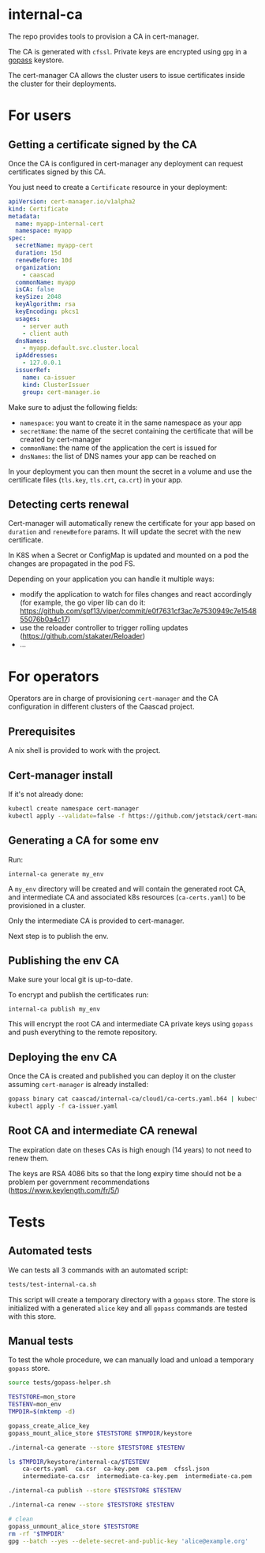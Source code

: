 internal-ca
===========

The repo provides tools to provision a CA in cert-manager.

The CA is generated with `cfssl`. Private keys are encrypted
using `gpg` in a [gopass](https://github.com/gopasspw/gopass) keystore.

The cert-manager CA allows the cluster users to issue certificates
inside the cluster for their deployments.

# For users

## Getting a certificate signed by the CA

Once the CA is configured in cert-manager any deployment can request
certificates signed by this CA.

You just need to create a `Certificate` resource in your deployment:

```yaml
apiVersion: cert-manager.io/v1alpha2
kind: Certificate
metadata:
  name: myapp-internal-cert
  namespace: myapp
spec:
  secretName: myapp-cert
  duration: 15d
  renewBefore: 10d
  organization:
    - caascad
  commonName: myapp
  isCA: false
  keySize: 2048
  keyAlgorithm: rsa
  keyEncoding: pkcs1
  usages:
    - server auth
    - client auth
  dnsNames:
    - myapp.default.svc.cluster.local
  ipAddresses:
    - 127.0.0.1
  issuerRef:
    name: ca-issuer
    kind: ClusterIssuer
    group: cert-manager.io
```

Make sure to adjust the following fields:

* `namespace`: you want to create it in the same namespace as your app
* `secretName`: the name of the secret containing the certificate
                that will be created by cert-manager
* `commonName`: the name of the application the cert is issued for
* `dnsNames`: the list of DNS names your app can be reached on

In your deployment you can then mount the secret in a volume and use the
certificate files (`tls.key`, `tls.crt`, `ca.crt`) in your app.

## Detecting certs renewal

Cert-manager will automatically renew the certificate for your app based on
`duration` and `renewBefore` params. It will update the secret with the new
certificate.

In K8S when a Secret or ConfigMap is updated and mounted on a pod the changes
are propagated in the pod FS.

Depending on your application you can handle it multiple ways:

* modify the application to watch for files changes and react accordingly
  (for example, the go viper lib can do it:
  https://github.com/spf13/viper/commit/e0f7631cf3ac7e7530949c7e154855076b0a4c17)
* use the reloader controller to trigger rolling updates (https://github.com/stakater/Reloader)
* ...

# For operators

Operators are in charge of provisioning `cert-manager` and the CA configuration
in different clusters of the Caascad project.

## Prerequisites

A nix shell is provided to work with the project.

## Cert-manager install

If it's not already done:

```bash
kubectl create namespace cert-manager
kubectl apply --validate=false -f https://github.com/jetstack/cert-manager/releases/download/v0.12.0/cert-manager.yaml
```

## Generating a CA for some env

Run:

```
internal-ca generate my_env
```

A `my_env` directory will be created and will contain the generated root CA,
and intermediate CA and associated k8s resources (`ca-certs.yaml`) to be
provisioned in a cluster.

Only the intermediate CA is provided to cert-manager.

Next step is to publish the env.

## Publishing the env CA

Make sure your local git is up-to-date.

To encrypt and publish the certificates run:

```
internal-ca publish my_env
```

This will encrypt the root CA and intermediate CA private keys using `gopass`
and push everything to the remote repository.

## Deploying the env CA

Once the CA is created and published you can deploy it on the cluster assuming
`cert-manager` is already installed:

```bash
gopass binary cat caascad/internal-ca/cloud1/ca-certs.yaml.b64 | kubectl apply -f -
kubectl apply -f ca-issuer.yaml
```

## Root CA and intermediate CA renewal

The expiration date on theses CAs is high enough (14 years) to not need to renew them.

The keys are RSA 4086 bits so that the long expiry time should not be a problem
per government recommendations (https://www.keylength.com/fr/5/)

# Tests

## Automated tests

We can tests all 3 commands with an automated script:

```sh
tests/test-internal-ca.sh
```

This script will create a temporary directory with a `gopass` store. The store is
initialized with a generated `alice` key and all `gopass` commands are tested with
this store.

## Manual tests

To test the whole procedure, we can manually load and unload a temporary `gopass`
store.

``` bash
source tests/gopass-helper.sh

TESTSTORE=mon_store
TESTENV=mon_env
TMPDIR=$(mktemp -d)

gopass_create_alice_key
gopass_mount_alice_store $TESTSTORE $TMPDIR/keystore

./internal-ca generate --store $TESTSTORE $TESTENV

ls $TMPDIR/keystore/internal-ca/$TESTENV
    ca-certs.yaml  ca.csr  ca-key.pem  ca.pem  cfssl.json
    intermediate-ca.csr  intermediate-ca-key.pem  intermediate-ca.pem

./internal-ca publish --store $TESTSTORE $TESTENV

./internal-ca renew --store $TESTSTORE $TESTENV

# clean
gopass_unmount_alice_store $TESTSTORE
rm -rf "$TMPDIR"
gpg --batch --yes --delete-secret-and-public-key 'alice@example.org'
